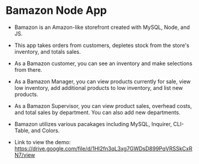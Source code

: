 # Bamazon Node App

* Bamazon is an Amazon-like storefront created with MySQL, Node, and JS.

* This app takes orders from customers, depletes stock from the store's inventory, and totals sales.

* As a Bamazon customer, you can see an inventory and make selections from there.
* As a Bamazon Manager, you can view products currently for sale, view low inventory, add additional products to low inventory, and list new products.
* As a Bamazon Supervisor, you can view product sales, overhead costs, and total sales by department.  You can also add new departments.

* Bamazon utilizes various pacakages including MySQL, Inquirer, CLI-Table, and Colors.

* Link to view the demo:
    https://drive.google.com/file/d/1HI2fn3qL3xg7GWDsD899PqVRSSkCxRN7/view